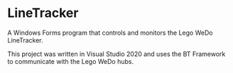 # LineTracker
A Windows Forms program that controls and monitors the Lego WeDo LineTracker.



This project was written in Visual Studio 2020 and uses the BT Framework to communicate with the Lego WeDo hubs.
